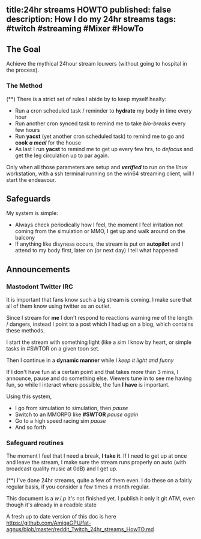 title:24hr streams HOWTO
published: false
description: How I do my 24hr streams
tags: #twitch #streaming #Mixer #HowTo
--

## The Goal

Achieve the mythical 24hour stream louwers
(without going to hospital in the process).

### The Method
(**)
There is a strict set of rules I abide by to keep myself healty:

- Run a cron scheduled task / reminder to **hydrate** my body in time every hour
- Run another cron synced task to remind me to take _bio-breaks_ every few hours
- Run **yacst** (yet another cron scheduled task) to remind me to go and **cook** _**a meal**_ for the house
- As last I run **yacst** to remind me to get up every few hrs, to _defocus_ and get the leg circulation up to par again.

Only when all those parameters are setup and _**verified**_ to run on the _linux_ workstation, with a ssh terminal running on the win64 streaming client, will I start the endeavour.

## Safeguards
My system is simple:

- Always check periodically how I feel, the moment I feel irritation not coming from the simulation or MMO, I get up and walk around on the balcony
- If anything like disyness occurs, the stream is put on **autopilot** and I attend to my body first, later on (or next day) I tell what happened


## Announcements
### Mastodont Twitter IRC

It is important that fans know such a big stream is coming. I make sure that all of them know using twitter as an outlet.

Since I stream for **me** I don't respond to reactions warning me of the length / dangers, instead I point to a post which I had up on a blog, which contains these methods.

I start the stream with something light (like a sim I know by heart, or simple tasks in #SWTOR on a given toon set.

Then I continue in a **dynamic manner** while I _keep it light and funny_

If I don't have fun at a certain point and that takes more than 3 mins, I announce, pause and do something else. Viewers tune in to see me having fun, so while I interact where possible, the fun **I have** is important.


Using this system,
- I go from simulation to simulation, then _pause_
- Switch to an MMORPG like **#SWTOR** _pause again_
- Go to a high speed racing sim _pause_
- And so forth


### Safeguard routines
The moment I feel that I need a break, **I take it**. If I need to get up at once and leave the stream, I make sure the stream runs properly on auto (with broadcast quality music at 0dB) and I get up.


(**)
I've done 24hr streams, quite a few of them even. I do these on a fairly regular basis, if you consider a few times a month regular.

This document is a _w.i.p_ it's not finished yet. I publish it only it git ATM, even though it's already in a readble state


A fresh up to date version of this doc is here
<https://github.com/AmigaGPU/fat-agnus/blob/master/reddit_Twitch_24hr_streams_HowTO.md>